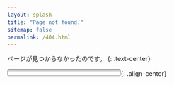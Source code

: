 ```yaml
---
layout: splash
title: "Page not found."
sitemap: false
permalink: /404.html
---
```

ページが見つからなかったのです。
{: .text-center}

![now loading pink](/img/loading-bar-pink.gif){: .align-center}
